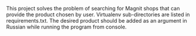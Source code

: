 This project solves the problem of searching for Magnit shops that can provide the product chosen by user. 
Virtualenv sub-directories are listed in requirements.txt. 
The desired product should be added as an argument in Russian while running the program from console.
